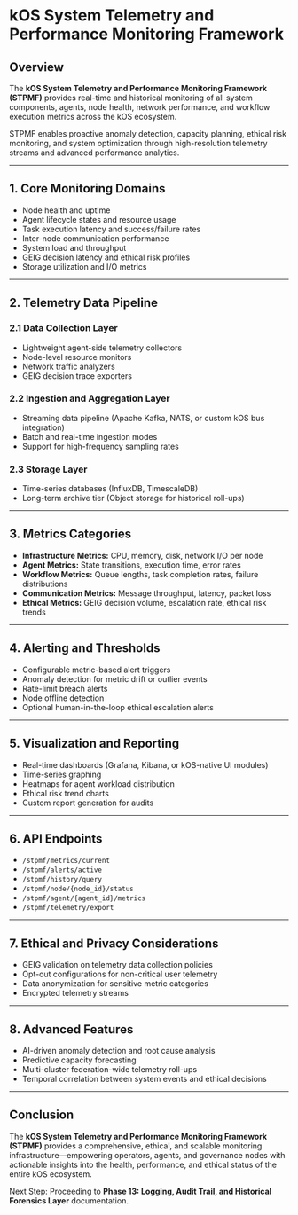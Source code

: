 # kOS System Telemetry and Performance Monitoring Framework

## Overview
The **kOS System Telemetry and Performance Monitoring Framework (STPMF)** provides real-time and historical monitoring of all system components, agents, node health, network performance, and workflow execution metrics across the kOS ecosystem.

STPMF enables proactive anomaly detection, capacity planning, ethical risk monitoring, and system optimization through high-resolution telemetry streams and advanced performance analytics.

---

## 1. Core Monitoring Domains

- Node health and uptime
- Agent lifecycle states and resource usage
- Task execution latency and success/failure rates
- Inter-node communication performance
- System load and throughput
- GEIG decision latency and ethical risk profiles
- Storage utilization and I/O metrics

---

## 2. Telemetry Data Pipeline

### 2.1 Data Collection Layer
- Lightweight agent-side telemetry collectors
- Node-level resource monitors
- Network traffic analyzers
- GEIG decision trace exporters

### 2.2 Ingestion and Aggregation Layer
- Streaming data pipeline (Apache Kafka, NATS, or custom kOS bus integration)
- Batch and real-time ingestion modes
- Support for high-frequency sampling rates

### 2.3 Storage Layer
- Time-series databases (InfluxDB, TimescaleDB)
- Long-term archive tier (Object storage for historical roll-ups)

---

## 3. Metrics Categories

- **Infrastructure Metrics:** CPU, memory, disk, network I/O per node
- **Agent Metrics:** State transitions, execution time, error rates
- **Workflow Metrics:** Queue lengths, task completion rates, failure distributions
- **Communication Metrics:** Message throughput, latency, packet loss
- **Ethical Metrics:** GEIG decision volume, escalation rate, ethical risk trends

---

## 4. Alerting and Thresholds

- Configurable metric-based alert triggers
- Anomaly detection for metric drift or outlier events
- Rate-limit breach alerts
- Node offline detection
- Optional human-in-the-loop ethical escalation alerts

---

## 5. Visualization and Reporting

- Real-time dashboards (Grafana, Kibana, or kOS-native UI modules)
- Time-series graphing
- Heatmaps for agent workload distribution
- Ethical risk trend charts
- Custom report generation for audits

---

## 6. API Endpoints

- `/stpmf/metrics/current`
- `/stpmf/alerts/active`
- `/stpmf/history/query`
- `/stpmf/node/{node_id}/status`
- `/stpmf/agent/{agent_id}/metrics`
- `/stpmf/telemetry/export`

---

## 7. Ethical and Privacy Considerations

- GEIG validation on telemetry data collection policies
- Opt-out configurations for non-critical user telemetry
- Data anonymization for sensitive metric categories
- Encrypted telemetry streams

---

## 8. Advanced Features

- AI-driven anomaly detection and root cause analysis
- Predictive capacity forecasting
- Multi-cluster federation-wide telemetry roll-ups
- Temporal correlation between system events and ethical decisions

---

## Conclusion
The **kOS System Telemetry and Performance Monitoring Framework (STPMF)** provides a comprehensive, ethical, and scalable monitoring infrastructure—empowering operators, agents, and governance nodes with actionable insights into the health, performance, and ethical status of the entire kOS ecosystem.

Next Step: Proceeding to **Phase 13: Logging, Audit Trail, and Historical Forensics Layer** documentation.

